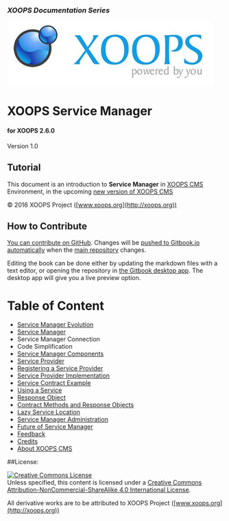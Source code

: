 ### _XOOPS Documentation Series_
![logoXoops.jpg](assets/logoXoops.jpg)

# XOOPS Service Manager

#### for XOOPS 2.6.0

Version 1.0   



## Tutorial

This document is an introduction to **Service Manager** in [XOOPS CMS](http://xoops.org) Environment, in the upcoming [new version of XOOPS CMS](https://github.com/XOOPS/XoopsCore)

© 2016 XOOPS Project ([www.xoops.org](http://xoops.org))





## How to Contribute



[You can contribute on GitHub](https://github.com/XoopsDocs/service-manager). Changes will be [pushed to Gitbook.io automatically](https://www.gitbook.com/book/xoops/service-manager/activity) when the [main repository](https://github.com/XoopsDocs/service-manager) changes.



Editing the book can be done either by updating the markdown files with a text editor, or opening the repository in [the Gitbook desktop app](https://github.com/GitbookIO/editor/blob/master/README.md). The desktop app will give you a live preview option.



# Table of Content

* [Service Manager Evolution](book/1install.md)
* [Service Manager](book/service-manager.md)
 * Service Manager Connection
 * Code Simplification
* [Service Manager Components](book/service-manager-components.md)
 * [Service Provider](book/service-provider.md)
 * [Registering a Service Provider](book/registering-a-service-provider.md)
 * [Service Provider Implementation](book/service-provider-implementation.md)
 * [Service Contract Example](book/service-contract-example.md)
 * [Using a Service](book/using-service.md)
 * [Response Object](book/response-object.md)
 * [Contract Methods and Response Objects](book/contract-methods-and-response-objects.md)
 * [Lazy Service Location](book/lazy-service-location.md)
 * [Service Manager Administration](book/service-manager-administration.md)
* [Future of Service Manager](book/future-of-service-manager.md)
* [Feedback](book/feedback.md)
* [Credits](book/9credits.md)
* [About XOOPS CMS](book/10aboutxoops.md)

##License:

<a rel="license" href="http://creativecommons.org/licenses/by-nc-sa/4.0/"><img alt="Creative Commons License" style="border-width:0" src="https://i.creativecommons.org/l/by-nc-sa/4.0/88x31.png" /></a><br />Unless specified, this content is licensed under a <a rel="license" href="http://creativecommons.org/licenses/by-nc-sa/4.0/">Creative Commons Attribution-NonCommercial-ShareAlike 4.0 International License</a>.



All derivative works are to be attributed to XOOPS Project ([www.xoops.org](http://xoops.org))


